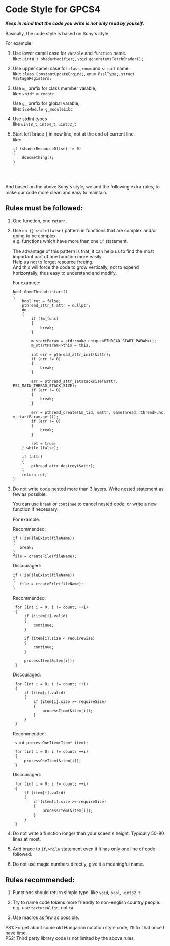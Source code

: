 # Code Style for GPCS4

***Keep in mind that the code you write is not only read by youself.***


Basically, the code style is based on Sony's style.  

For example:
1. Use lower camel case for `varable` and `function` name.  
   like: `uint8_t shaderModifier;`, `void generateVsFetchShader();`

2. Use upper camel case for `class`, `enum` and `struct` name.  
   like: `class ConstantUpdateEngine;`, `enum PsslType;`, `struct VsStageRegisters;`

3. Use `m_` prefix for class member varable,   
   like: `void* m_cmdptr`  

   Use `g_` prefix for global varable,  
   like: `SceModule g_moduleLibc`  

4. Use stdint types  
   like `uint8_t`, `int64_t`, `uint32_t`

5. Start left brace `{` in new line, not at the end of current line.  
   like:
   ```
   if (shaderResourceOffset != 0)
   {
       doSomething();
   }
   ```

<br><br>

And based on the above Sony's style, we add the following extra rules, to make our code more clean and easy to maintain.

## Rules must be followed:
1. One function, one `return`.

2. Use `do {} while(false)` pattern in functions that are complex and/or going to be complex.  
   e.g. functions which have more than one `if` statement.  

   The advantage of this pattern is that, it can help us to find the most important part of one function more easily.  
   Help us not to forget resource freeing.  
   And this will force the code to grow vertically, not to expend horizontally, thus easy to understand and modify.  

    For examp;e:
    ```
    bool GameThread::start()
    {
        bool ret = false;
        pthread_attr_t attr = nullptr;
        do 
        {
            if (!m_func)
            {
                break;
            }
            
            m_startParam = std::make_unique<PTHREAD_START_PARAM>();
            m_startParam->this = this;

            int err = pthread_attr_init(&attr);
            if (err != 0)
            {
                break;
            }

            err = pthread_attr_setstacksize(&attr, PS4_MAIN_THREAD_STACK_SIZE);
            if (err != 0)
            {
                break;
            }

            err = pthread_create(&m_tid, &attr, GameThread::threadFunc, m_startParam.get());
            if (err != 0)
            {
                break;
            }

            ret = true;
        } while (false);

        if (attr)
        {
            pthread_attr_destroy(&attr);
        }
        return ret;
    }
    ```

3. Do not write code nested more than 3 layers. Write nested statement as few      as possible.  

   You can use `break` or `continue` to cancel nested code, or write a new function if necessary.
   
   For example:

   Recommended:
   ```
   if (!isFileExist(fileName))
   {
      break;
   }
   file = createFile(fileName);
   ```
   Discouraged:
   ```
   if (!isFileExist(fileName))
   {
      file = createFile(fileName);
   }
   ```

   Recommended:
   ```
    for (int i = 0; i != count; ++i)
    {
        if (!item[i].valid)
        {
            continue;
        }

        if (item[i].size < requireSize)
        {
            continue;
        }

        processItem(&item[i]);
    }
   ```
   Discouraged:
   ```
    for (int i = 0; i != count; ++i)
    {
        if (item[i].valid)
        {
            if (item[i].size >= requireSize)
            {
                processItem(&item[i]);
            }
        }
    }
   ```

   Recommended:
   ```
    void processOneItem(Item* item);

    for (int i = 0; i != count; ++i)
    {
        processOneItem(&item[i]);
    }
   ```
   Discouraged:
   ```
    for (int i = 0; i != count; ++i)
    {
        if (item[i].valid)
        {
            if (item[i].size >= requireSize)
            {
                processItem(&item[i]);
            }
        }
    }
   ```
4. Do not write a function longer than your sceen's height. Typically 50-80 lines at most.

5. Add brace to `if`, `while` statement even if it has only one line of code followed.

6. Do not use magic numbers directly, give it a meaningful name.


## Rules recommended:

1. Functions should return simple type, like `void`, `bool`, `uint32_t`.

2. Try to name code tokens more friendly to non-english country people.  
   e.g. use `textureAlign`, not `tA`

3. Use macros as few as possible.



PS1: Forget about some old Hungarian notation style code, I'll fix that once I have time.  
PS2: Third party library code is not limited by the above rules.